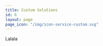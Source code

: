 ```yaml
---
title: Custom Solutions
id: 6
layout: page
page_icon: "/img/icon-service-custom.svg"
---
```


Lalala